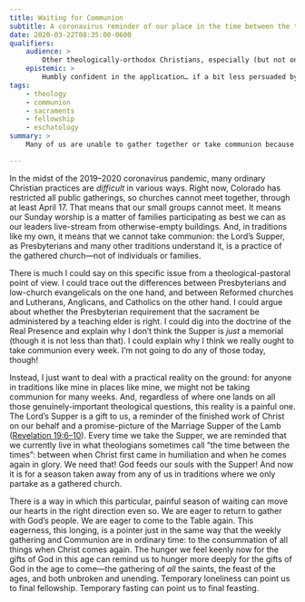```yaml
---
title: Waiting for Communion
subtitle: A coronavirus reminder of our place in the time between the times.
date: 2020-03-22T08:35:00-0600
qualifiers:
    audience: >
        Other theologically-orthodox Christians, especially (but not only) those in traditions which link the sacraments to the gathered church.
    epistemic: >
        Humbly confident in the application… if a bit less persuaded by the Westminster system’s official view on the subject.
tags:
    - theology
    - communion
    - sacraments
    - fellowship
    - eschatology
summary: >
    Many of us are unable to gather together or take communion because of government mandates during the coronavirus crisis. Whatever our theologies of the Lord’s Supper, this is a great loss—but one that can shape our hearts in the right direction.

---
```


In the midst of the 2019–2020 coronavirus pandemic, many ordinary Christian practices are *difficult* in various ways. Right now, Colorado has restricted all public gatherings, so churches cannot meet together, through at least April 17. That means that our small groups cannot meet. It means our Sunday worship is a matter of families participating as best we can as our leaders live-stream from otherwise-empty buildings. And, in traditions like my own, it means that we cannot take communion: the Lord’s Supper, as Presbyterians and many other traditions understand it, is a practice of the gathered church—not of individuals or families.

There is much I could say on this specific issue from a theological-pastoral point of view. I could trace out the differences between Presbyterians and low-church evangelicals on the one hand, and between Reformed churches and Lutherans, Anglicans, and Catholics on the other hand. I could argue about whether the Presbyterian requirement that the sacrament be administered by a teaching elder is right. I could dig into the doctrine of the Real Presence and explain why I don’t think the Supper is *just* a memorial (though it is not less than that). I could explain why I think we really ought to take communion every week. I’m not going to do any of those today, though!

Instead, I just want to deal with a practical reality on the ground: for anyone in traditions like mine in places like mine, we might not be taking communion for many weeks. And, regardless of where one lands on all those genuinely-important theological questions, this reality is a painful one. The Lord’s Supper is a gift to us, a reminder of the finished work of Christ on our behalf and a promise-picture of the Marriage Supper of the Lamb ([Revelation 19:6–10][rev]). Every time we take the Supper, we are reminded that we currently live in what theologians sometimes call “the time between the times”: between when Christ first came in humiliation and when he comes again in glory. We need that! God feeds our souls with the Supper! And now it is for a season taken away from any of us in traditions where we only partake as a gathered church.

[rev]: http://bib.ly/Re19.6-10

There is a way in which this particular, painful season of waiting can move our hearts in the right direction even so. We are eager to return to gather with God’s people. We are eager to come to the Table again. This eagerness, this longing, is a pointer just in the same way that the weekly gathering and Communion are in ordinary time: to the consummation of all things when Christ comes again. The hunger we feel keenly now for the gifts of God in this age can remind us to hunger more deeply for the gifts of God in the age to come—the gathering of *all* the saints, the feast of the ages, and both unbroken and unending. Temporary loneliness can point us to final fellowship. Temporary fasting can point us to final feasting.

